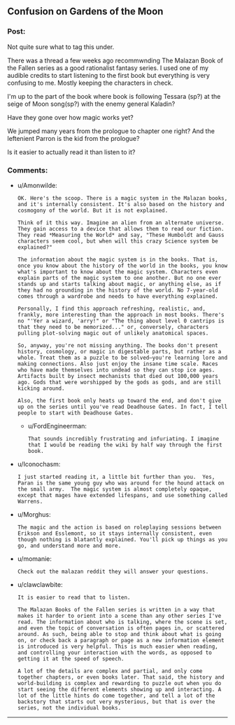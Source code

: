 ## Confusion on Gardens of the Moon

### Post:

Not quite sure what to tag this under.

There was a thread a few weeks ago recommwnding The Malazan Book of the Fallen series as a good rationalist fantasy series. I used one of my audible credits to start listening to the first book but everything is very confusing to me. Mostly keeping the characters in check.

I'm up to the part of the book where book is following Tessara (sp?) at the seige of Moon song(sp?) with the enemy general Kaladin? 

Have they gone over how magic works yet?

We jumped many years from the prologue to chapter one right? And the leftenient Parron is the kid from the prologue?

Is it easier to actually read it than listen to it?

### Comments:

- u/Amonwilde:
  ```
  OK. Here's the scoop. There is a magic system in the Malazan books, and it's internally consistent. It's also based on the history and cosmogony of the world. But it is not explained.

  Think of it this way. Imagine an alien from an alternate universe. They gain access to a device that allows them to read our fiction. They read *Measuring the World* and say, "These Humboldt and Gauss characters seem cool, but when will this crazy Science system be explained?"

  The information about the magic system is in the books. That is, once you know about the history of the world in the books, you know what's important to know about the magic system. Characters even explain parts of the magic system to one another. But no one ever stands up and starts talking about magic, or anything else, as if they had no grounding in the history of the world. No 7-year-old comes through a wardrobe and needs to have everything explained.

  Personally, I find this approach refreshing, realistic, and, frankly, more interesting than the approach in most books. There's no "'Yer a wizard, 'arry!" or "The thing about level 0 cantrips is that they need to be memorized..." or, conversely, characters pulling plot-solving magic out of unlikely anatomical spaces.

  So, anyway, you're not missing anything. The books don't present history, cosmology, or magic in digestable parts, but rather as a whole. Treat them as a puzzle to be solved—you're learning lore and making connections. Also just enjoy the insane time scale. Races who have made themselves into undead so they can stop ice ages. Artifacts built by insect mechanists that died out 100,000 years ago. Gods that were worshipped by the gods as gods, and are still kicking around.

  Also, the first book only heats up toward the end, and don't give up on the series until you've read Deadhouse Gates. In fact, I tell people to start with Deadhouse Gates.
  ```

  - u/FordEngineerman:
    ```
    That sounds incredibly frustrating and infuriating. I imagine that I would be reading the wiki by half way through the first book.
    ```

- u/Iconochasm:
  ```
  I just started reading it, a little bit further than you.  Yes, Paran is the same young guy who was around for the hound attack on the small army.  The magic system is almost completely opaque, except that mages have extended lifespans, and use something called Warrens.
  ```

- u/Morghus:
  ```
  The magic and the action is based on roleplaying sessions between Erikson and Esslemont, so it stays internally consistent, even though nothing is blatantly explained. You'll pick up things as you go, and understand more and more.
  ```

- u/momanie:
  ```
  Check out the malazan reddit they will answer your questions.
  ```

- u/clawclawbite:
  ```
  It is easier to read that to listen.

  The Malazan Books of the Fallen series is written in a way that makes it harder to orient into a scene than any other series I've read. The information about who is talking, where the scene is set, and even the topic of conversation is often pages in, or scattered around. As such, being able to stop and think about what is going on, or check back a paragraph or page as a new information element is introduced is very helpful. This is much easier when reading, and controlling your interaction with the words, as opposed to getting it at the speed of speech.

  A lot of the details are complex and partial, and only come together chapters, or even books later. That said, the history and world-building is complex and rewarding to puzzle out when you do start seeing the different elements showing up and interacting. A lot of the little hints do come together, and tell a lot of the backstory that starts out very mysterious, but that is over the series, not the individual books.
  ```

---

